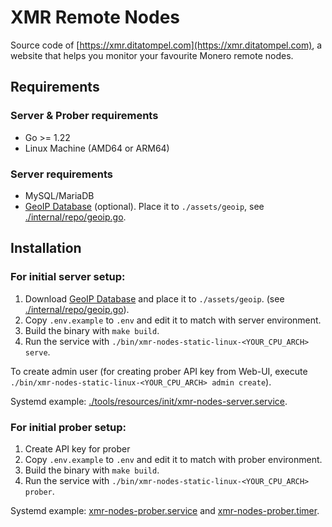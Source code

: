 # XMR Remote Nodes

Source code of [https://xmr.ditatompel.com](https://xmr.ditatompel.com), a website that helps you monitor your favourite Monero remote nodes.

## Requirements

### Server & Prober requirements

- Go >= 1.22
- Linux Machine (AMD64 or ARM64)

### Server requirements

- MySQL/MariaDB
- [GeoIP Database](https://dev.maxmind.com/geoip/geoip2/geolite2/) (optional). Place it to `./assets/geoip`, see [./internal/repo/geoip.go](./internal/repo/geoip.go).

## Installation

### For initial server setup:

1. Download [GeoIP Database](https://dev.maxmind.com/geoip/geoip2/geolite2/) and place it to `./assets/geoip`. (see [./internal/repo/geoip.go](./internal/repo/geoip.go)).
2. Copy `.env.example` to `.env` and edit it to match with server environment.
3. Build the binary with `make build`.
4. Run the service with `./bin/xmr-nodes-static-linux-<YOUR_CPU_ARCH> serve`.

To create admin user (for creating prober API key from Web-UI, execute `./bin/xmr-nodes-static-linux-<YOUR_CPU_ARCH> admin create`).

Systemd example: [./tools/resources/init/xmr-nodes-server.service](./tools/resources/init/xmr-nodes-server.service).

### For initial prober setup:

1. Create API key for prober
2. Copy `.env.example` to `.env` and edit it to match with prober environment.
3. Build the binary with `make build`.
4. Run the service with `./bin/xmr-nodes-static-linux-<YOUR_CPU_ARCH> prober`.

Systemd example: [xmr-nodes-prober.service](./tools/resources/init/xmr-nodes-prober.service) and [xmr-nodes-prober.timer](./tools/resources/init/xmr-nodes-prober.timer).


